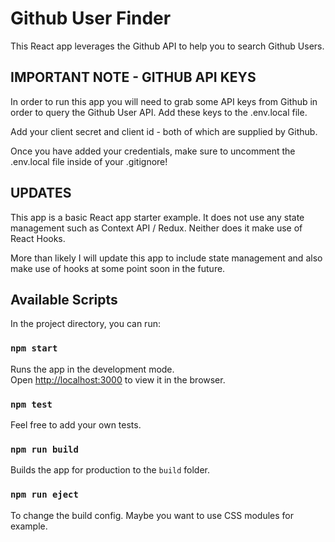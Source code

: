 # Github User Finder

This React app leverages the Github API to help you to search Github Users.

## IMPORTANT NOTE - GITHUB API KEYS

In order to run this app you will need to grab some API keys from Github in order to query the Github User API. Add these keys to the .env.local file.

Add your client secret and client id - both of which are supplied by Github.

Once you have added your credentials, make sure to uncomment the .env.local file inside of your .gitignore!

## UPDATES

This app is a basic React app starter example. It does not use any state management such as Context API / Redux. Neither does it make use of React Hooks.

More than likely I will update this app to include state management and also make use of hooks at some point soon in the future.

## Available Scripts

In the project directory, you can run:

### `npm start`

Runs the app in the development mode.<br />
Open [http://localhost:3000](http://localhost:3000) to view it in the browser.

### `npm test`

Feel free to add your own tests.

### `npm run build`

Builds the app for production to the `build` folder.<br />

### `npm run eject`

To change the build config. Maybe you want to use CSS modules for example.
